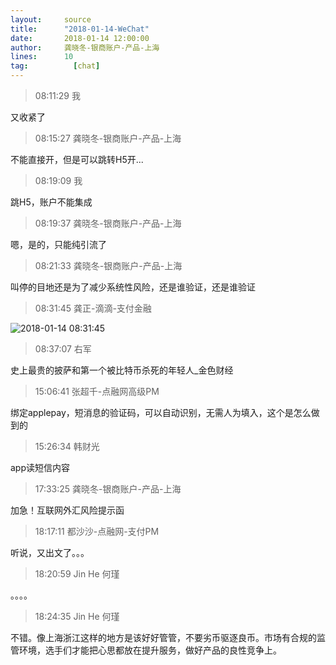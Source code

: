 ```yaml
---
layout:     source 
title:      "2018-01-14-WeChat"
date:       2018-01-14 12:00:00
author:     龚晓冬-银商账户-产品-上海
lines:      10 
tag:		  [chat]
---
```

> 08:11:29  我  
   
又收紧了  
   
> 08:15:27  龚晓冬-银商账户-产品-上海  
   
不能直接开，但是可以跳转H5开...  
   
> 08:19:09  我  
   
跳H5，账户不能集成  
   
> 08:19:37  龚晓冬-银商账户-产品-上海  
   
嗯，是的，只能纯引流了  
   
> 08:21:33  龚晓冬-银商账户-产品-上海  
   
叫停的目地还是为了减少系统性风险，还是谁验证，还是谁验证  
   
> 08:31:45  龚正-滴滴-支付金融  
   
![2018-01-14 08:31:45](http://static.cocolian.org/img/20180114_083145.png) 
   
> 08:37:07  右军  
   
史上最贵的披萨和第一个被比特币杀死的年轻人_金色财经  
   
> 15:06:41  张超千-点融网高级PM  
   
绑定applepay，短消息的验证码，可以自动识别，无需人为填入，这个是怎么做到的  
   
> 15:26:34  韩财光  
   
app读短信内容  
   
> 17:33:25  龚晓冬-银商账户-产品-上海  
   
加急！互联网外汇风险提示函  
   
> 18:17:11  都沙沙-点融网-支付PM  
   
听说，又出文了。。。  
   
> 18:20:59  Jin He 何瑾  
   
。。。。  
   
> 18:24:35  Jin He 何瑾  
   
不错。像上海浙江这样的地方是该好好管管，不要劣币驱逐良币。市场有合规的监管环境，选手们才能把心思都放在提升服务，做好产品的良性竞争上。  
   
